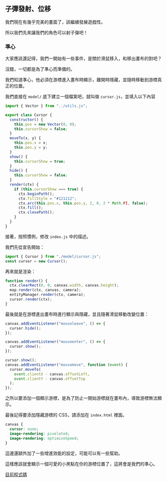 
## 子彈發射、位移

我們現在有幾乎完美的畫面了，該繼續發展遊戲性。

所以我們先來讓我們的角色可以射子彈吧！

### 準心

大家應該還記得，我們一開始有一些事件，是關於滑鼠移入，和移出畫布的對吧？

沒錯，一切都是為了準心而準備的。

我們知道準心，他必須在游標進入畫布時顯示，離開時隱藏，並隨時移動到游標真正的位置。

我們直接在 `model/` 底下建立一個檔案吧，就叫做 `cursor.js`，並填入以下內容

```js
import { Vector } from "../utils.js";

export class Cursor {
  constructor() {
    this.pos = new Vector(0, 0);
    this.cursorShow = false;
  }
  moveTo(x, y) {
    this.pos.x = x;
    this.pos.y = y;
  }
  show() {
    this.cursorShow = true;
  }
  hide() {
    this.cursorShow = false;
  }
  render(ctx) {
    if (this.cursorShow === true) {
      ctx.beginPath();
      ctx.fillStyle = "#121212";
      ctx.arc(this.pos.x, this.pos.y, 2, 0, 2 * Math.PI, false);
      ctx.fill();
      ctx.closePath();
    }
  }
}
```

接著，按照慣例，修改 `index.js` 中的描述。

我們先從宣告開始：

```js
import { Cursor } from "./model/cursor.js";
const cursor = new Cursor();
```

再來就是渲染：

```js
function render() {
  ctx.clearRect(0, 0, canvas.width, canvas.height);
  map.render(ctx, canvas, camera);
  entityManager.render(ctx, camera);
  cursor.render(ctx);
}
```

最後就是在游標進出畫布時進行顯示與隱藏，並且隨著滑鼠移動改變位置：

```js
canvas.addEventListener("mouseleave", () => {
  cursor.hide();
});

canvas.addEventListener("mouseenter", () => {
  cursor.show();
});

cursor.show();
canvas.addEventListener("mousemove", function (event) {
  cursor.moveTo(
    event.clientX - canvas.offsetLeft,
    event.clientY - canvas.offsetTop
  );
});
```

之所以要添加一個顯示游標，是為了防止一開始游標就在畫布內，導致游標無法顯示。

最後記得要添加隱藏游標的 CSS，請添加在 `index.html` 裡面。

```css
canvas {
  cursor: none;
  image-rendering: pixelated;
  image-rendering: optimizeSpeed;
}
```

這邊還額外加了一些增進效能的設定，可能可以有一些幫助。

這樣應該就會顯示一個可愛的小黑點在你的游標位置了，這將會是我們的準心。

[目前程式碼](https://github.com/coding-impact/coding-impact.github.io/blob/main/saves/cursor)
